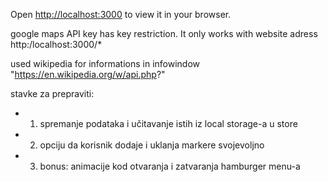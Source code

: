 Open [http://localhost:3000](http://localhost:3000) to view it in your browser.

google maps API key has key restriction. It only works with website adress http:/localhost:3000/\*

used wikipedia for informations in infowindow "https://en.wikipedia.org/w/api.php?"

stavke za prepraviti:

- 1. spremanje podataka i učitavanje istih iz local storage-a u store

- 2. opciju da korisnik dodaje i uklanja markere svojevoljno

- 3.  bonus: animacije kod otvaranja i zatvaranja hamburger menu-a
